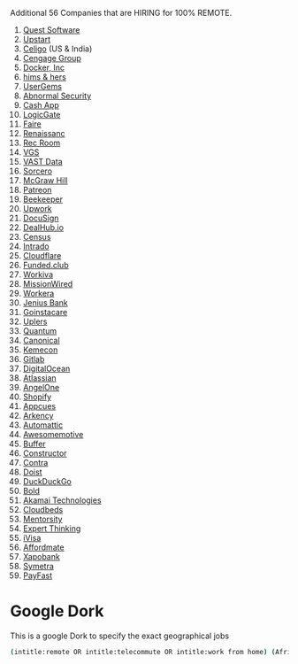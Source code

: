 Additional 56 Companies that are HIRING for 100% REMOTE.

1. [Quest Software](https://careers-quest.icims.com/jobs/search?hashed=-435624227&mobile=false&width=1170&height=500&bga=true&needsRedirect=false&jan1offset=120&jun1offset=120)
2. [Upstart](https://careers.upstart.com/jobs/search)
3. [Celigo](https://www.celigo.com/careers/#job-listings) (US & India) 
4. [Cengage Group](https://cengage.wd5.myworkdayjobs.com/CengageNorthAmericaCareers)
5. [Docker, Inc](https://www.docker.com/career-openings/)
6. [hims & hers](https://boards.greenhouse.io/himshers)
7. [UserGems](https://boards.greenhouse.io/userinterviews)
8. [Abnormal Security](https://careers.abnormalsecurity.com/open-roles)
9. [Cash App](https://cash.app/careers?location=remote)
10. [LogicGate](https://www.logicgate.com/about-us/join-the-team/#positions)
11. [Faire](https://www.faire.com/careers/openings)
12. [Renaissanc](https://careers.smartrecruiters.com/Renaissance?search=remote)
13. [Rec Room](https://recroom.com/careers#openings)
14. [VGS](https://www.verygoodsecurity.com/careers)
15. [VAST Data](https://www.vastdata.com/careers)
16. [Sorcero](https://www.sorcero.com/company/careers#openingsID)
17. [McGraw Hill](https://careers.mheducation.com/jobs)
18. [Patreon](https://jobs.ashbyhq.com/patreon)
19. [Beekeeper](https://www.beekeeper.io/careers/jobs/)
20. [Upwork](https://www.upwork.com/careers/jobs/explore)
21. [DocuSign](https://careers.docusign.com/jobs)
22. [DealHub.io](https://www.comeet.com/jobs/dealhub/86.005)
23. [Census](https://www.getcensus.com/careers)
24. [Intrado](https://intrado.jobs.net/en-US/search?keywords=&location=)
25. [Cloudflare](https://www.cloudflare.com/careers/jobs/)
26. [Funded.club](https://funded.club/startupjobs)
27. [Workiva](https://workiva.wd1.myworkdayjobs.com/careers)
28. [MissionWired](https://jobs.lever.co/MissionWired?)
29. [Workera](https://job-boards.greenhouse.io/workera)
30. [Jenius Bank](https://careers.smbcgroup.com/smbc_manubank/go/Jenius_bank/9522200/?utm_source=careersite&utm_campaign=jenius)
31. [Goinstacare](https://www.goinstacare.com/become-a-caregiver)
32. [Uplers](https://www.uplers.com)
33. [Quantum](https://recruiting2.ultipro.com/QUA1014QUAM/JobBoard/ca0ab154-0d7f-47e3-af84-cd9bd79768dc/?q=&o=postedDateDesc&w=&wc=&we=&wpst=)
34. [Canonical](https://canonical.com/careers/all)
35. [Kemecon](http://kemecon.com)
36. [Gitlab](https://about.gitlab.com/jobs/all-jobs/)
37. [DigitalOcean](https://www.digitalocean.com/careers#open-roles)
38. [Atlassian](https://www.atlassian.com/company/careers/all-jobs?team=&location=&search=)
39. [AngelOne](https://www.angelone.in/careers)
40. [Shopify](https://www.shopify.com/careers)
41. [Appcues](https://www.appcues.com/company#work)
42. [Arkency](https://arkency.com/join-our-team/)
43. [Automattic](https://automattic.com/work-with-us/)
44. [Awesomemotive](https://awesomemotive.com/careers/#positions)
45. [Buffer](https://buffer.com/journey#open-roles)
46. [Constructor](https://constructor.com/about/careers)
47. [Contra](https://contra.com/careers)
48. [Doist](https://doist.com/careers/)
49. [DuckDuckGo](https://duckduckgo.com/hiring)
50. [Bold](https://www.bold.com/bold-jobs/)
51. [Akamai Technologies](https://akamaicareers.inflightcloud.com/search?searchable=%5B%5D&section=aka_ext)
52. [Cloudbeds](https://www.cloudbeds.com/careers/)
53. [Mentorsity](https://www.mentorsity.com/careers)
54. [Expert Thinking](https://expert-thinking.co.uk/current-vacancies/)
55. [iVisa](https://ivisa.breezy.hr/)
56. [Affordmate](http://www.affordmate.com)
57. [Xapobank](https://www.xapobank.com/en/careers)
58. [Symetra](https://symetra.eightfold.ai/careers)
59. [PayFast](https://payfast.io/careers/)

# Google Dork
This is a google Dork to specify the exact geographical jobs
```bash
(intitle:remote OR intitle:telecommute OR intitle:work from home) (Africa OR EMEA OR "Middle East" OR "North Africa" OR "Sub-Saharan Africa" OR "West Africa" OR "East Africa" OR "South Africa" OR "Nigeria" OR "Egypt" OR "Morocco" OR "Kenya" OR "Ghana") (job OR jobs OR career OR careers OR employment OR hiring)
```
